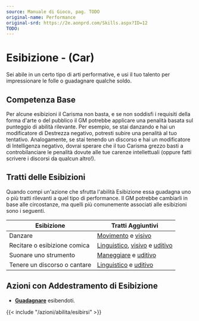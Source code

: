 ```yaml
---
source: Manuale di Gioco, pag. TODO
original-name: Performance
original-srd: https://2e.aonprd.com/Skills.aspx?ID=12
TODO:
---
```


# Esibizione - (Car)

Sei abile in un certo tipo di arti performative, e usi il tuo talento per
impressionare le folle o guadagnare qualche soldo.

## Competenza Base

Per alcune esibizioni il Carisma non basta, e se non soddisfi i requisiti della
forma d'arte o del pubblico il GM potrebbe applicare una penalità basata sul
punteggio di abilità rilevante. Per esempio, se stai danzando e hai un
modificatore di Destrezza negativo, potresti subire una penalità al tuo
tentativo. Analogamente, se stai tenendo un discorso e hai un modificatore di
Intelligenza negativo, dovrai sperare che il tuo Carisma grezzo basti a
controbilanciare le penalità dovute alle tue carenze intellettuali (oppure fatti
scrivere i discorsi da qualcun altro!).

## Tratti delle Esibizioni

Quando compi un'azione che sfrutta l'abilità Esibizione essa guadagna uno o più
tratti rilevanti a quel tipo di performance. Il GM potrebbe cambiarli in base
alle circostanze, ma quelli più comunemente associati alle esibizioni sono i
seguenti.

| Esibizione                   | Tratti Aggiuntivi                                                                         |
| ---------------------------- | ----------------------------------------------------------------------------------------- |
| Danzare                      | [Movimento](/tratti/movimento) e [visivo](/tratti/visivo)                                 |
| Recitare o esibizione comica | [Linguistico](/tratti/linguistico), [visivo](/tratti/visivo) e [uditivo](/tratti/uditivo) |
| Suonare uno strumento        | [Maneggiare](/tratti/maneggiare) e [uditivo](/tratti/uditivo)                             |
| Tenere un discorso o cantare | [Linguistico](/tratti/linguistico) e [uditivo](/tratti/uditivo)                           |

## Azioni con Addestramento di Esibizione

- **[Guadagnare](/azioni/abilita/guadagnare)** esibendoti.

{{< include "/azioni/abilita/esibirsi" >}}
